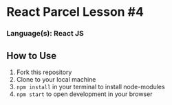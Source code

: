 # React Parcel Lesson #4
### Language(s): React JS

## How to Use
1. Fork this repository
2. Clone to your local machine
3. `npm install` in your terminal to install node-modules
4. `npm start` to open development in your browser
